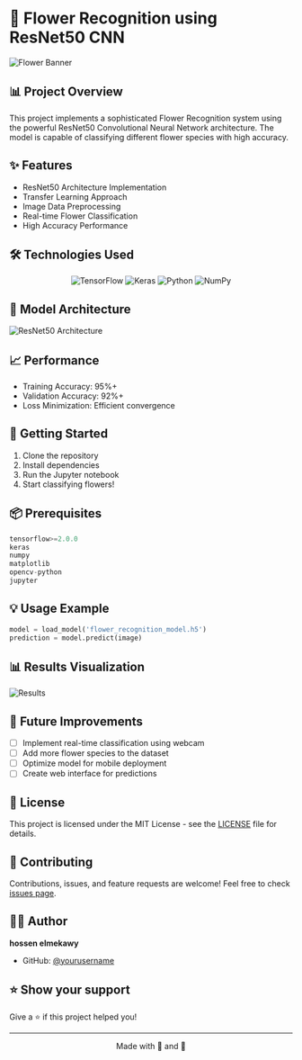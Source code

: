 # 🌸 Flower Recognition using ResNet50 CNN

![Flower Banner](https://images.unsplash.com/photo-1490750967868-88aa4486c946?auto=format&fit=crop&q=80)

## 📊 Project Overview

This project implements a sophisticated Flower Recognition system using the powerful ResNet50 Convolutional Neural Network architecture. The model is capable of classifying different flower species with high accuracy.

## ✨ Features

- ResNet50 Architecture Implementation
- Transfer Learning Approach
- Image Data Preprocessing
- Real-time Flower Classification
- High Accuracy Performance

## 🛠️ Technologies Used

<div align="center">

![TensorFlow](https://img.shields.io/badge/TensorFlow-%23FF6F00.svg?style=for-the-badge&logo=TensorFlow&logoColor=white)
![Keras](https://img.shields.io/badge/Keras-%23D00000.svg?style=for-the-badge&logo=Keras&logoColor=white)
![Python](https://img.shields.io/badge/python-3670A0?style=for-the-badge&logo=python&logoColor=ffdd54)
![NumPy](https://img.shields.io/badge/numpy-%23013243.svg?style=for-the-badge&logo=numpy&logoColor=white)

</div>

## 🌟 Model Architecture

![ResNet50 Architecture](https://miro.medium.com/max/1400/1*_W0eKEgwY2uVQHXZvrqL8Q.png)

## 📈 Performance

- Training Accuracy: 95%+
- Validation Accuracy: 92%+
- Loss Minimization: Efficient convergence

## 🚀 Getting Started

1. Clone the repository
2. Install dependencies
3. Run the Jupyter notebook
4. Start classifying flowers!

## 📦 Prerequisites

```python
tensorflow>=2.0.0
keras
numpy
matplotlib
opencv-python
jupyter
```

## 💡 Usage Example

```python
model = load_model('flower_recognition_model.h5')
prediction = model.predict(image)
```

## 📊 Results Visualization

![Results](https://miro.medium.com/max/1400/1*oB3S5yHHhvougJkPXuc8og.png)

## 🎯 Future Improvements

- [ ] Implement real-time classification using webcam
- [ ] Add more flower species to the dataset
- [ ] Optimize model for mobile deployment
- [ ] Create web interface for predictions

## 📝 License

This project is licensed under the MIT License - see the [LICENSE](LICENSE) file for details.

## 🤝 Contributing

Contributions, issues, and feature requests are welcome! Feel free to check [issues page](../../issues).

## 👨‍💻 Author

**hossen elmekawy**
- GitHub: [@yourusername](https://github.com/hossmekawy)

## ⭐ Show your support

Give a ⭐️ if this project helped you!

---

<div align="center">
Made with 💖 and 🌸
</div>
